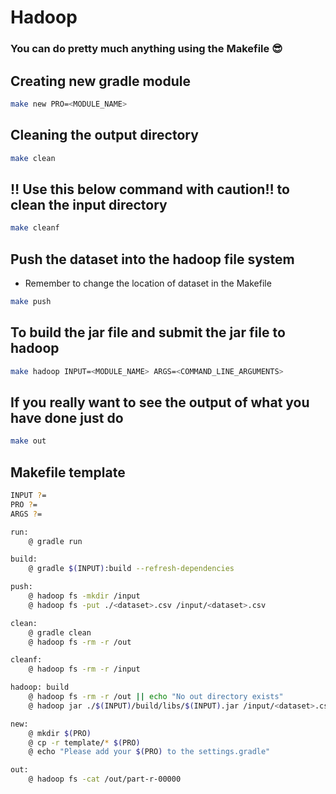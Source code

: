 # Hadoop

### **You can do pretty much anything using the Makefile 😎**

## Creating new gradle module
```bash
make new PRO=<MODULE_NAME>
```

## Cleaning the output directory
```bash
make clean
```

## ‼️ Use this below command with caution‼️ to clean the input directory
```bash
make cleanf
```

## Push the dataset into the hadoop file system
- Remember to change the location of dataset in the Makefile
```bash
make push
```

## To build the jar file and submit the jar file to hadoop
```bash
make hadoop INPUT=<MODULE_NAME> ARGS=<COMMAND_LINE_ARGUMENTS>
```

## If you really want to see the output of what you have done just do
``` bash 
make out 
```

## Makefile template
```bash
INPUT ?=
PRO ?=
ARGS ?=

run:
	@ gradle run

build:
	@ gradle $(INPUT):build --refresh-dependencies

push:
	@ hadoop fs -mkdir /input
	@ hadoop fs -put ./<dataset>.csv /input/<dataset>.csv

clean: 
	@ gradle clean
	@ hadoop fs -rm -r /out

cleanf:
	@ hadoop fs -rm -r /input

hadoop: build
	@ hadoop fs -rm -r /out || echo "No out directory exists"
	@ hadoop jar ./$(INPUT)/build/libs/$(INPUT).jar /input/<dataset>.csv /out $(ARGS)

new: 
	@ mkdir $(PRO)
	@ cp -r template/* $(PRO)
	@ echo "Please add your $(PRO) to the settings.gradle"

out:
	@ hadoop fs -cat /out/part-r-00000
```
